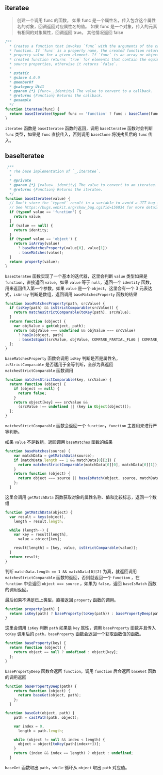 ## iteratee

> 创建一个调用 func 的函数。 如果 func 是一个属性名，传入包含这个属性名的对象，回调返回对应属性名的值。 如果 func 是一个对象，传入的元素有相同的对象属性，回调返回 true。 其他情况返回 false

```js
/**
  * Creates a function that invokes `func` with the arguments of the created
  * function. If `func` is a property name, the created function returns the
  * property value for a given element. If `func` is an array or object, the
  * created function returns `true` for elements that contain the equivalent
  * source properties, otherwise it returns `false`.
  *
  * @static
  * @since 4.0.0
  * @memberOf _
  * @category Util
  * @param {*} [func=_.identity] The value to convert to a callback.
  * @returns {Function} Returns the callback.
  * @example
  */
function iteratee(func) {
  return baseIteratee(typeof func == 'function' ? func : baseClone(func, CLONE_DEEP_FLAG));
}
```

`iteratee` 函数是 `baseIteratee` 函数的返回，调用 `baseIteratee` 函数时会判断 `func` 类型，如果是 `func` 直接传入，否则调用 `baseClone` 将浅拷贝后的 `func` 传入。

## baseIteratee

```js
 /**
  * The base implementation of `_.iteratee`.
  *
  * @private
  * @param {*} [value=_.identity] The value to convert to an iteratee.
  * @returns {Function} Returns the iteratee.
  */
function baseIteratee(value) {
  // Don't store the `typeof` result in a variable to avoid a JIT bug in Safari 9.
  // See https://bugs.webkit.org/show_bug.cgi?id=156034 for more details.
  if (typeof value == 'function') {
    return value;
  }
  if (value == null) {
    return identity;
  }
  if (typeof value == 'object') {
    return isArray(value)
      ? baseMatchesProperty(value[0], value[1])
      : baseMatches(value);
  }
  return property(value);
}
```

`baseIteratee` 函数实现了一个基本的迭代器，这里会判断 `value` 类型如果是 `function`，直接返回 `value`，如果 `value` 等于 `null`，返回一个 `identity` 函数，用来返回传入第一个参数，如果 `value` 是一个 `object`，这里会有一个 3 元表达式，`isArray` 判断是数组，返回调用 `baseMatchesProperty` 函数的结果

```js
function baseMatchesProperty(path, srcValue) {
  if (isKey(path) && isStrictComparable(srcValue)) {
    return matchesStrictComparable(toKey(path), srcValue);
  }
  return function (object) {
    var objValue = get(object, path);
    return (objValue === undefined && objValue === srcValue)
      ? hasIn(object, path)
      : baseIsEqual(srcValue, objValue, COMPARE_PARTIAL_FLAG | COMPARE_UNORDERED_FLAG);
  };
}
```

`baseMatchesProperty` 函数会调用 `isKey` 判断是否是属性名，`isStrictComparable` 是否适用于全等判断，全部为真返回 `matchesStrictComparable` 函数调用

```js
function matchesStrictComparable(key, srcValue) {
  return function (object) {
    if (object == null) {
      return false;
    }
    return object[key] === srcValue &&
      (srcValue !== undefined || (key in Object(object)));
  };
}
```

`matchesStrictComparable` 函数会返回一个 `function`，`function` 主要用来进行严等判断。

如果 `value` 不是数组，返回调用 `baseMatches` 函数的结果

```js
function baseMatches(source) {
    var matchData = getMatchData(source);
    if (matchData.length == 1 && matchData[0][2]) {
      return matchesStrictComparable(matchData[0][0], matchData[0][1]);
    }
    return function (object) {
      return object === source || baseIsMatch(object, source, matchData);
    };
  }
```

这里会调用 `getMatchData` 函数获取对象的属性名称、值和比较标志，返回一个数组

```js
function getMatchData(object) {
  var result = keys(object),
    length = result.length;

  while (length--) {
    var key = result[length],
      value = object[key];

    result[length] = [key, value, isStrictComparable(value)];
  }
  return result;
}
```

判断 `matchData.length == 1 && matchData[0][2]` 为真，就返回调用 `matchesStrictComparable` 函数的返回，否则就返回一个 `function` ，在 `function` 中会返回 `object === source` ，如果为 `false`，返回
`baseIsMatch` 函数的调用返回。

最后如果不满足已上类型，直接返回 `property` 函数的调用。

```js
function property(path) {
  return isKey(path) ? baseProperty(toKey(path)) : basePropertyDeep(path);
}
```

这里会调用 `isKey` 判断 `path` 如果是 `key` 属性，调用 `baseProperty` 函数并且传入 `toKey` 调用后的 `path`，`baseProperty` 函数会返回一个获取函数值的函数。

```js
function baseProperty(key) {
  return function (object) {
    return object == null ? undefined : object[key];
  };
}
```

`basePropertyDeep` 函数会返回 `function`，调用 `function` 后会返回 `baseGet` 函数的调用返回

```js
function basePropertyDeep(path) {
    return function (object) {
      return baseGet(object, path);
    };
  }
```

```js
function baseGet(object, path) {
    path = castPath(path, object);

    var index = 0,
      length = path.length;

    while (object != null && index < length) {
      object = object[toKey(path[index++])];
    }
    return (index && index == length) ? object : undefined;
  }
```

`baseGet` 函数取出 `path`，`while` 循环从 `object` 取出 `path` 对应值。





## 

> 

```js

```

```js

```

## 

> 

```js

```

```js

```